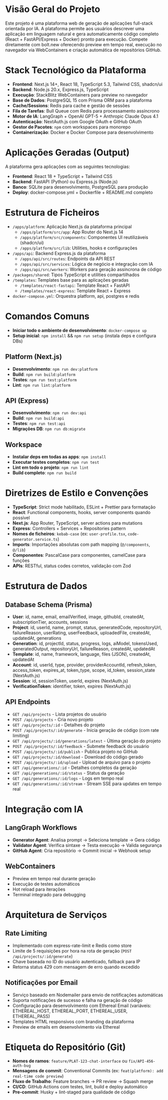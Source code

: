 # Visão Geral do Projeto

Este projeto é uma plataforma web de geração de aplicações full-stack orientada por IA. A plataforma permite aos usuários descrever uma aplicação em linguagem natural e gera automaticamente código completo (React + FastAPI/Express + Docker) pronto para execução. Compete diretamente com bolt.new oferecendo preview em tempo real, execução no navegador via WebContainers e criação automática de repositórios GitHub.

# Stack Tecnológico da Plataforma

* **Frontend**: Next.js 14+, React 18, TypeScript 5.3, Tailwind CSS, shadcn/ui
* **Backend**: Node.js 20.x, Express.js, TypeScript
* **Execução**: StackBlitz WebContainers para preview no navegador
* **Base de Dados**: PostgreSQL 15 com Prisma ORM para a plataforma
* **Cache/Sessions**: Redis para cache e gestão de sessões
* **Fila de Tarefas**: Bull Queue com Redis para processamento assíncrono
* **Motor de IA**: LangGraph + OpenAI GPT-5 + Anthropic Claude Opus 4.1
* **Autenticação**: NextAuth.js com Google OAuth e GitHub OAuth
* **Gestor de Pacotes**: `npm` com workspaces para monorepo
* **Containerização**: Docker e Docker Compose para desenvolvimento

# Aplicações Geradas (Output)

A plataforma gera aplicações com as seguintes tecnologias:
* **Frontend**: React 18 + TypeScript + Tailwind CSS
* **Backend**: FastAPI (Python) ou Express.js (Node.js)
* **Banco**: SQLite para desenvolvimento, PostgreSQL para produção
* **Deploy**: docker-compose.yml + Dockerfile + README.md completo

# Estrutura de Ficheiros

* `/apps/platform`: Aplicação Next.js da plataforma principal
    * `/apps/platform/src/app`: App Router do Next.js 14
    * `/apps/platform/src/components`: Componentes UI reutilizáveis (shadcn/ui)
    * `/apps/platform/src/lib`: Utilities, hooks e configurações
* `/apps/api`: Backend Express.js da plataforma
    * `/apps/api/src/routes`: Endpoints da API REST
    * `/apps/api/src/services`: Lógica de negócio e integração com IA
    * `/apps/api/src/workers`: Workers para geração assíncrona de código
* `/packages/shared`: Tipos TypeScript e utilities compartilhados
* `/templates`: Templates base para as aplicações geradas
    * `/templates/react-fastapi`: Template React + FastAPI
    * `/templates/react-express`: Template React + Express
* `docker-compose.yml`: Orquestra platform, api, postgres e redis

# Comandos Comuns

* **Iniciar todo o ambiente de desenvolvimento**: `docker-compose up`
* **Setup inicial**: `npm install` && `npm run setup` (instala deps e configura DBs)

## Platform (Next.js)
* **Desenvolvimento**: `npm run dev:platform`
* **Build**: `npm run build:platform`
* **Testes**: `npm run test:platform`
* **Lint**: `npm run lint:platform`

## API (Express)
* **Desenvolvimento**: `npm run dev:api`
* **Build**: `npm run build:api`
* **Testes**: `npm run test:api`
* **Migrações DB**: `npm run db:migrate`

## Workspace
* **Instalar deps em todas as apps**: `npm install`
* **Executar testes completos**: `npm run test`
* **Lint em todo o projeto**: `npm run lint`
* **Build completo**: `npm run build`

# Diretrizes de Estilo e Convenções

* **TypeScript**: Strict mode habilitado, ESLint + Prettier para formatação
* **React**: Functional components, hooks, server components quando possível
* **Next.js**: App Router, TypeScript, server actions para mutations
* **Express**: Controllers + Services + Repositories pattern
* **Nomes de ficheiros**: `kebab-case` (ex: `user-profile.tsx`, `code-generator.service.ts`)
* **Imports**: Importações absolutas com path mapping (`@/components`, `@/lib`)
* **Componentes**: PascalCase para componentes, camelCase para funções
* **APIs**: RESTful, status codes corretos, validação com Zod

# Estrutura de Dados

## Database Schema (Prisma)
* **User**: id, name, email, emailVerified, image, githubId, createdAt, subscriptionTier, accounts, sessions
* **Project**: id, userId, name, prompt, status, generatedCode, repositoryUrl, failureReason, userRating, userFeedback, uploadedFile, createdAt, updatedAt, generations
* **Generation**: id, projectId, status, progress, logs, aiModel, tokensUsed, generatedOutput, repositoryUrl, failureReason, createdAt, updatedAt
* **Template**: id, name, framework, language, files (JSON), createdAt, updatedAt
* **Account**: id, userId, type, provider, providerAccountId, refresh_token, access_token, expires_at, token_type, scope, id_token, session_state (NextAuth.js)
* **Session**: id, sessionToken, userId, expires (NextAuth.js)
* **VerificationToken**: identifier, token, expires (NextAuth.js)

## API Endpoints
* `GET /api/projects` - Lista projetos do usuário
* `POST /api/projects` - Cria novo projeto
* `GET /api/projects/:id` - Detalhes do projeto
* `POST /api/projects/:id/generate` - Inicia geração de código (com rate limiting)
* `GET /api/projects/:id/generations/latest` - Última geração do projeto
* `POST /api/projects/:id/feedback` - Submete feedback do usuário
* `POST /api/projects/:id/publish` - Publica projeto no GitHub
* `GET /api/projects/:id/download` - Download do código gerado
* `POST /api/projects/:id/upload` - Upload de arquivo para o projeto
* `GET /api/generations/:id` - Detalhes completos da geração
* `GET /api/generations/:id/status` - Status da geração
* `GET /api/generations/:id/logs` - Logs em tempo real
* `GET /api/generations/:id/stream` - Stream SSE para updates em tempo real

# Integração com IA

## LangGraph Workflows
* **Generator Agent**: Analisa prompt → Seleciona template → Gera código
* **Validator Agent**: Verifica sintaxe → Testa execução → Valida segurança  
* **GitHub Agent**: Cria repositório → Commit inicial → Webhook setup

## WebContainers
* Preview em tempo real durante geração
* Execução de testes automáticos
* Hot reload para iterações
* Terminal integrado para debugging

# Arquitetura de Serviços

## Rate Limiting
* Implementado com express-rate-limit e Redis como store
* Limite de 5 requisições por hora na rota de geração (`POST /api/projects/:id/generate`)
* Chave baseada no ID do usuário autenticado, fallback para IP
* Retorna status 429 com mensagem de erro quando excedido

## Notificações por Email
* Serviço baseado em Nodemailer para envio de notificações automáticas
* Suporta notificações de sucesso e falha na geração de código
* Configuração para desenvolvimento com Ethereal Email (variáveis: ETHEREAL_HOST, ETHEREAL_PORT, ETHEREAL_USER, ETHEREAL_PASS)
* Templates HTML responsivos com branding da plataforma
* Preview de emails em desenvolvimento via Ethereal

# Etiqueta do Repositório (Git)

* **Nomes de ramos**: `feature/PLAT-123-chat-interface` ou `fix/API-456-auth-bug`
* **Mensagens de commit**: Conventional Commits (ex: `feat(platform): add real-time code preview`)
* **Fluxo de Trabalho**: Feature branches → PR review → Squash merge
* **CI/CD**: GitHub Actions com testes, lint, build e deploy automático
* **Pre-commit**: Husky + lint-staged para qualidade de código